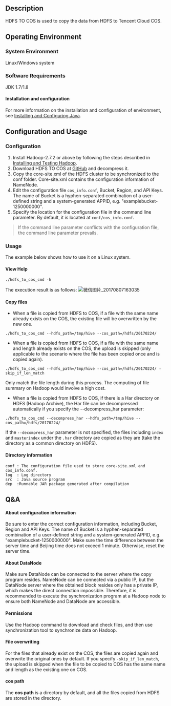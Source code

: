 ## Description
HDFS TO COS is used to copy the data from HDFS to Tencent Cloud COS.

## Operating Environment
### System Environment
Linux/Windows system

### Software Requirements
JDK 1.7/1.8 

#### Installation and configuration
For more information on the installation and configuration of environment, see [Installing and Configuring Java](https://cloud.tencent.com/document/product/436/10865).

## Configuration and Usage
### Configuration
1. Install Hadoop-2.7.2 or above by following the steps described in [Installing and Testing Hadoop](https://cloud.tencent.com/document/product/436/10867).
2. Download HDFS TO COS at [GitHub](https://github.com/tencentyun/hdfs_to_cos_tools) and decompress it.
3. Copy the core-site.xml of the HDFS cluster to be synchronized to the conf folder. Core-site.xml contains the configuration information of NameNode.
4. Edit the configuration file `cos_info.conf`, Bucket, Region, and API Keys. The name of Bucket is a hyphen-separated combination of a user-defined string and a system-generated APPID, e.g. "examplebucket-1250000000".
5. Specify the location for the configuration file in the command line parameter. By default, it is located at `conf/cos_info.conf`.
>If the command line parameter conflicts with the configuration file, the command line parameter prevails.

### Usage

The example below shows how to use it on a Linux system.

#### View Help
```
./hdfs_to_cos_cmd -h
```
The execution result is as follows:
![微信图片_20170807163035](//mc.qcloudimg.com/static/img/dcff34d37928c0d8b9c4b45c25ac116e/image.png)

#### Copy files
- When a file is copied from HDFS to COS, if a file with the same name already exists on the COS, the existing file will be overwritten by the new one.
```
./hdfs_to_cos_cmd --hdfs_path=/tmp/hive --cos_path=/hdfs/20170224/
```
- When a file is copied from HDFS to COS, if a file with the same name and length already exists on the COS, the upload is skipped (only applicable to the scenario where the file has been copied once and is copied again).
```
./hdfs_to_cos_cmd --hdfs_path=/tmp/hive --cos_path=/hdfs/20170224/ -skip_if_len_match
```
Only match the file length during this process. The computing of file summary on Hadoop would involve a high cost.

- When a file is copied from HDFS to COS, if there is a Har directory on HDFS (Hadoop Archive), the Har file can be decompressed automatically if you specify the --decompress_har parameter:
```
./hdfs_to_cos_cmd --decompress_har --hdfs_path=/tmp/hive --cos_path=/hdfs/20170224/
```
If the `--decompress_har` parameter is not specified, the files including `index` and `masterindex` under the `.har` directory are copied as they are (take the directory as a common directory on HDFS).

#### Directory information
```shell
conf : The configuration file used to store core-site.xml and cos_info.conf.
log  : Log directory
src  : Java source program
dep  :Runnable JAR package generated after compilation
```
## Q&A
#### About configuration information
Be sure to enter the correct configuration information, including Bucket, Region and API Keys. The name of Bucket is a hyphen-separated combination of a user-defined string and a system-generated APPID, e.g. "examplebucket-1250000000". Make sure the time difference between the server time and Beijing time does not exceed 1 minute. Otherwise, reset the server time.

#### About DataNode
Make sure DataNode can be connected to the server where the copy program resides. NameNode can be connected via a public IP, but the DataNode server where the obtained block resides only has a private IP, which makes the direct connection impossible. Therefore, it is recommended to execute the synchronization program at a Hadoop node to ensure both NameNode and DataNode are accessible.

#### Permissions
Use the Hadoop command to download and check files, and then use synchronization tool to synchronize data on Hadoop.

#### File overwriting
For the files that already exist on the COS, the files are copied again and overwrite the original ones by default. If you specify `-skip_if_len_match`, the upload is skipped when the file to be copied to COS has the same name and length as the existing one on COS.

#### cos path
 The **cos path** is a directory by default, and all the files copied from HDFS are stored in the directory.
